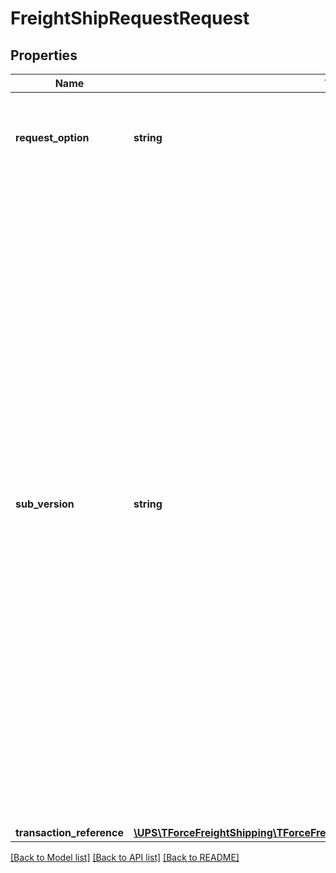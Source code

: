# FreightShipRequestRequest

## Properties
Name | Type | Description | Notes
------------ | ------------- | ------------- | -------------
**request_option** | **string** | Type of Shipping desired. Valid value: 1 - Ground Freight Shipping | 
**sub_version** | **string** | When UPS introduces new elements in the response that are not associated with new request elements, Subversion is used. This ensures backward compatibility.  To get such elements you need to have the right Subversion. The value of the subversion is explained in the Response element Description.  Example: Itemized Charges are returned only when the Subversion element is present and greater than or equal to &#x27;1601&#x27;.   Format: YYMM &#x3D; Year and month of the release. Example: 1601 &#x3D; 2016 January   Supported values: 1601, 1607 | [optional] 
**transaction_reference** | [**\UPS\TForceFreightShipping\TForceFreightShipping\RequestTransactionReference**](RequestTransactionReference.md) |  | [optional] 

[[Back to Model list]](../../README.md#documentation-for-models) [[Back to API list]](../../README.md#documentation-for-api-endpoints) [[Back to README]](../../README.md)

